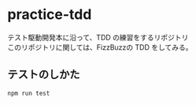# practice-tdd

テスト駆動開発本に沿って、TDD の練習をするリポジトリ  
このリポジトリに関しては、FizzBuzzの TDD をしてみる。

## テストのしかた

```bash
npm run test
```
